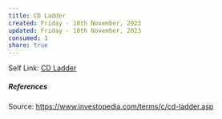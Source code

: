 ```yaml
---
title: CD Ladder
created: Friday - 10th November, 2023
updated: Friday - 10th November, 2023
consumed: 1
share: true
---
```


Self Link: [CD Ladder](CD%20Ladder.md)

##### References

Source: https://www.investopedia.com/terms/c/cd-ladder.asp
